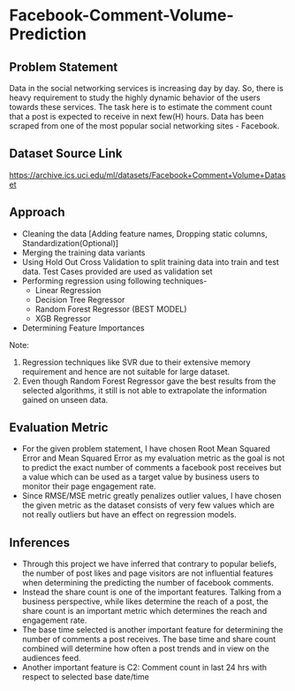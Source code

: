 # Facebook-Comment-Volume-Prediction

## Problem Statement

Data in the social networking services is increasing day by day. So, there is heavy requirement to study the highly dynamic behavior of the users towards these services. The task here is to estimate the comment count that a post is expected to receive in next few(H) hours. Data has been scraped from one of the most popular social networking sites - Facebook.

## Dataset Source Link

https://archive.ics.uci.edu/ml/datasets/Facebook+Comment+Volume+Dataset

## Approach

- Cleaning the data [Adding feature names, Dropping static columns, Standardization(Optional)]
- Merging the training data variants
- Using Hold Out Cross Validation to split training data into train and test data. Test Cases provided are used as validation set
- Performing regression using following techniques-
  - Linear Regression
  - Decision Tree Regressor
  - Random Forest Regressor (BEST MODEL)
  - XGB Regressor
- Determining Feature Importances 

Note: 
1. Regression techniques like SVR due to their extensive memory requirement and hence are not suitable for large dataset.
2. Even though Random Forest Regressor gave the best results from the selected algorithms, it still is not able to extrapolate the information gained on unseen data.

## Evaluation Metric

- For the given problem statement, I have chosen Root Mean Squared Error and Mean Squared Error as my evaluation metric as the goal is not to predict the exact number of comments a facebook post receives but a value which can be used as a target value by business users to monitor their page engagement rate.
- Since RMSE/MSE metric greatly penalizes outlier values, I have chosen the given metric as the dataset consists of very few values which are not really outliers but have an effect on regression models.

## Inferences

- Through this project we have inferred that contrary to popular beliefs, the number of post likes and page visitors are not influential features when determining the predicting the number of facebook comments. 
- Instead the share count is one of the important features. Talking from a business perspective, while likes determine the reach of a post, the share count is an important metric which determines the reach and engagement rate.
- The base time selected is another important feature for determining the number of comments a post receives. The base time and share count combined will determine how often a post trends and in view on the audiences feed.
- Another important feature is C2: Comment count in last 24 hrs with respect to selected base date/time
